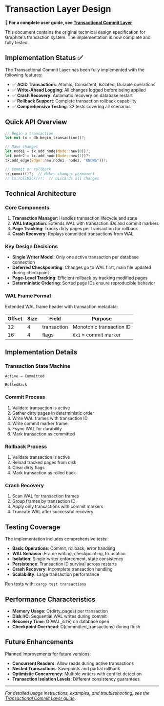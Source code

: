 # Transaction Layer Design

**📖 For a complete user guide, see [Transactional Commit Layer](transactional_commit_layer.md)**

This document contains the original technical design specification for Graphite's transaction system. The implementation is now complete and fully tested.

## Implementation Status ✅

The Transactional Commit Layer has been fully implemented with the following features:

- ✅ **ACID Transactions**: Atomic, Consistent, Isolated, Durable operations
- ✅ **Write-Ahead Logging**: All changes logged before being applied
- ✅ **Crash Recovery**: Automatic recovery on database restart
- ✅ **Rollback Support**: Complete transaction rollback capability
- ✅ **Comprehensive Testing**: 32 tests covering all scenarios

## Quick API Overview

```rust
// Begin a transaction
let mut tx = db.begin_transaction()?;

// Make changes
let node1 = tx.add_node(Node::new(0))?;
let node2 = tx.add_node(Node::new(1))?;
tx.add_edge(Edge::new(node1, node2, "KNOWS"))?;

// Commit or rollback
tx.commit()?;  // Makes changes permanent
// tx.rollback()?;  // Discards all changes
```

## Technical Architecture

### Core Components

1. **Transaction Manager**: Handles transaction lifecycle and state
2. **WAL Integration**: Extends WAL with transaction IDs and commit markers
3. **Page Tracking**: Tracks dirty pages per transaction for rollback
4. **Crash Recovery**: Replays committed transactions from WAL

### Key Design Decisions

- **Single Writer Model**: Only one active transaction per database connection
- **Deferred Checkpointing**: Changes go to WAL first, main file updated during checkpoint
- **Page-Level Tracking**: Efficient rollback by tracking modified pages
- **Deterministic Ordering**: Sorted page IDs ensure reproducible behavior

### WAL Frame Format

Extended WAL frame header with transaction metadata:

| Offset | Size | Field        | Purpose                     |
|--------|------|--------------|-----------------------------|
| 12     | 4    | transaction  | Monotonic transaction ID    |
| 16     | 4    | flags        | `0x1` = commit marker       |

## Implementation Details

### Transaction State Machine

```
Active → Committed
   ↓
RolledBack
```

### Commit Process

1. Validate transaction is active
2. Gather dirty pages in deterministic order
3. Write WAL frames with transaction ID
4. Write commit marker frame
5. Fsync WAL for durability
6. Mark transaction as committed

### Rollback Process

1. Validate transaction is active
2. Reload tracked pages from disk
3. Clear dirty flags
4. Mark transaction as rolled back

### Crash Recovery

1. Scan WAL for transaction frames
2. Group frames by transaction ID
3. Apply only transactions with commit markers
4. Truncate WAL after successful recovery

## Testing Coverage

The implementation includes comprehensive tests:

- **Basic Operations**: Commit, rollback, error handling
- **WAL Behavior**: Frame writing, checkpointing, truncation
- **Isolation**: Single-writer enforcement, state consistency
- **Persistence**: Transaction ID survival across restarts
- **Crash Recovery**: Incomplete transaction handling
- **Scalability**: Large transaction performance

Run tests with: `cargo test transactions`

## Performance Characteristics

- **Memory Usage**: O(dirty_pages) per transaction
- **Disk I/O**: Sequential WAL writes during commit
- **Recovery Time**: O(WAL_size) on database open
- **Checkpoint Overhead**: O(committed_transactions) during flush

## Future Enhancements

Planned improvements for future versions:

- **Concurrent Readers**: Allow reads during active transactions
- **Nested Transactions**: Savepoints and partial rollback
- **Optimistic Concurrency**: Multiple writers with conflict detection
- **Transaction Isolation Levels**: Different consistency guarantees

---

*For detailed usage instructions, examples, and troubleshooting, see the [Transactional Commit Layer guide](transactional_commit_layer.md).*
